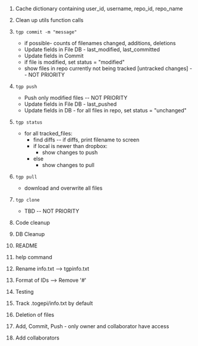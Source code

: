 1. Cache dictionary containing user_id, username, repo_id, repo_name

2. Clean up utils function calls

3. `tgp commit -m "message"`
    * if possible- counts of filenames changed, additions, deletions
    * Update fields in File DB - last_modified, last_committed
    * Update fields in Commit
    * if file is modified, set status = "modified"
    * show files in repo currently not being tracked [untracked changes] -- NOT PRIORITY

4. `tgp push`
    * Push only modified files -- NOT PRIORITY
    * Update fields in File DB - last_pushed
    * Update fields in DB - for all files in repo, set status = "unchanged"
    
5. `tgp status`
    * for all tracked_files:
        *   find diffs -- if diffs, print filename to screen 
        *   if local is newer than dropbox:
            * show changes to push
        *   else
            * show changes to pull
6. `tgp pull`
    *   download and overwrite all files 

7. `tgp clone`
    * TBD -- NOT PRIORITY

8. Code cleanup

9. DB Cleanup

10. README

11. help command

12. Rename info.txt --> tgpinfo.txt

13. Format of IDs --> Remove '#'

14. Testing

15. Track .togepi/info.txt by default

16. Deletion of files

17. Add, Commit, Push - only owner and collaborator have access

18. Add collaborators